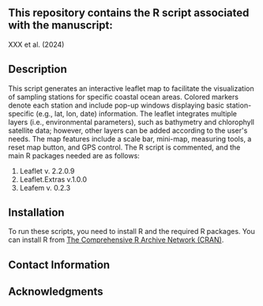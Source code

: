 ## This repository contains the R script associated with the manuscript:
  
XXX et al. (2024)

## Description
This script generates an interactive leaflet map to facilitate the visualization of sampling stations for specific coastal ocean areas. 
Colored markers denote each station and include pop-up windows displaying basic station-specific (e.g., lat, lon, date) information. 
The leaflet integrates multiple layers (i.e., environmental parameters), such as bathymetry and chlorophyll satellite data; however, other layers can be added according to the user's needs. 
The map features include a scale bar, mini-map, measuring tools, a reset map button, and GPS control. The R script is commented, and the main R packages needed are as follows:

1. Leaflet v. 2.2.0.9
2. Leaflet.Extras v.1.0.0
3. Leafem v. 0.2.3

## Installation

To run these scripts, you need to install R and the required R packages. You can install R from [The Comprehensive R Archive Network (CRAN)](https://cran.r-project.org/).

## Contact Information

## Acknowledgments
